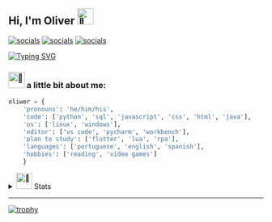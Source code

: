 ##  Hi, I'm Oliver <picture><source srcset="https://fonts.gstatic.com/s/e/notoemoji/latest/1f64c_1f3fb/512.webp" type="image/webp"><img src="https://fonts.gstatic.com/s/e/notoemoji/latest/1f64c_1f3fb/512.gif" alt="🙌" width="32" height="32"></picture>

[![socials](https://img.shields.io/badge/Linkedin-steelblue?logo=linkedin&logoColor=white "socials")](https://www.linkedin.com/in/oliwerb/) [![socials](https://img.shields.io/badge/protonmail-darkslateblue?logo=protonmail&logoColor=white "socials")](mailto:olwrrb@protonmail.com") [![socials](https://img.shields.io/badge/gmail-firebrick?logo=gmail&logoColor=white "socials")](mailto:benites.olivr@gmail.com.com")


[![Typing SVG](https://readme-typing-svg.demolab.com?font=Fira+Code&pause=1000&color=1986AC&center=true&vCenter=true&width=435&lines=Junior+Dev;Open+to+work+and+collaborate;Always+learning+something+new)](https://git.io/typing-svg)


### <picture><source srcset="https://fonts.gstatic.com/s/e/notoemoji/latest/1f331/512.webp" type="image/webp"><img src="https://fonts.gstatic.com/s/e/notoemoji/latest/1f331/512.gif" alt="🌱" width="32" height="32"></picture> a little bit about me:

```python
oliwer = {
    'pronouns': 'he/him/his', 
    'code': ['python', 'sql', 'javascript', 'css', 'html', 'java'],
    'os': ['linux', 'windows'],
    'editor': ['vs code', 'pycharm', 'workbench'],
    'plan to study': ['flutter', 'lua', 'rpa'],
    'languages': ['portuguese', 'english', 'spanish'],
    'hobbies': ['reading', 'video games']
    }
```

<details>
    <summary><picture><source srcset="https://fonts.gstatic.com/s/e/notoemoji/latest/1f680/512.webp" type="image/webp"><img src="https://fonts.gstatic.com/s/e/notoemoji/latest/1f680/512.gif" alt="🚀" width="32" height="32"></picture> Stats</summary> 

![Oliwer's GitHub stats](https://github-readme-stats.vercel.app/api?username=olwr&show_icons=true&theme=gotham)

[![Oliwer's wakatime stats](https://github-readme-stats.vercel.app/api/wakatime?username=olwr&layout=compact)](https://github.com/anuraghazra/github-readme-stats)

[![Top Langs](https://github-readme-stats.vercel.app/api/top-langs/?username=olwr&layout=compact)](https://github.com/anuraghazra/github-readme-stats)
</details>

***

[![trophy](https://github-profile-trophy.vercel.app/?username=olwr&theme=chalk&no-bg=true)](https://github.com/ryo-ma/github-profile-trophy)
